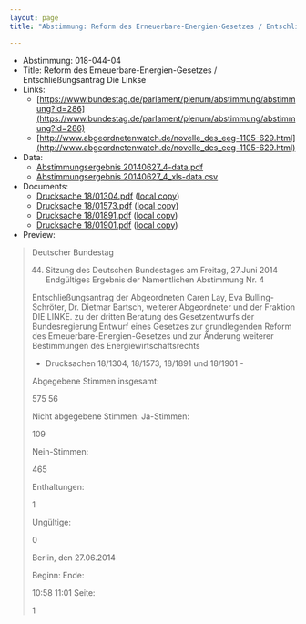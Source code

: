 ```yaml
---
layout: page
title: "Abstimmung: Reform des Erneuerbare-Energien-Gesetzes / Entschließungsantrag Die Linkse"

---
```


* Abstimmung: 018-044-04
* Title: Reform des Erneuerbare-Energien-Gesetzes / Entschließungsantrag Die Linkse
* Links: 
    * [https://www.bundestag.de/parlament/plenum/abstimmung/abstimmung?id=286](https://www.bundestag.de/parlament/plenum/abstimmung/abstimmung?id=286)
    * [http://www.abgeordnetenwatch.de/novelle_des_eeg-1105-629.html](http://www.abgeordnetenwatch.de/novelle_des_eeg-1105-629.html)
* Data: 
    * [Abstimmungsergebnis 20140627_4-data.pdf](/res/abstimmungsliste/20140627_4-data.pdf)
    * [Abstimmungsergebnis 20140627_4_xls-data.csv](/res/abstimmungsliste/analyses/20140627_4_xls-data.csv)
* Documents: 
    * [Drucksache 18/01304.pdf](http://dip21.bundestag.de/dip21/btd/18/013/1801304.pdf) ([local copy](/res/abstimmungsdaten/018-044-04/1801304.pdf))
    * [Drucksache 18/01573.pdf](http://dip21.bundestag.de/dip21/btd/18/015/1801573.pdf) ([local copy](/res/abstimmungsdaten/018-044-04/1801573.pdf))
    * [Drucksache 18/01891.pdf](http://dip21.bundestag.de/dip21/btd/18/018/1801891.pdf) ([local copy](/res/abstimmungsdaten/018-044-04/1801891.pdf))
    * [Drucksache 18/01901.pdf](http://dip21.bundestag.de/dip21/btd/18/019/1801901.pdf) ([local copy](/res/abstimmungsdaten/018-044-04/1801901.pdf))
* Preview: 
> Deutscher Bundestag
> 
> 44. Sitzung des Deutschen Bundestages
> am Freitag, 27.Juni 2014
> Endgültiges Ergebnis der Namentlichen Abstimmung Nr. 4
> 
> Entschließungsantrag der Abgeordneten Caren Lay, Eva Bulling-Schröter, Dr. Dietmar
> Bartsch, weiterer Abgeordneter und der Fraktion DIE LINKE.
> zu der dritten Beratung des Gesetzentwurfs der Bundesregierung
> Entwurf eines Gesetzes zur grundlegenden Reform des Erneuerbare-Energien-Gesetzes und
> zur Änderung weiterer Bestimmungen des Energiewirtschaftsrechts
> - Drucksachen 18/1304, 18/1573, 18/1891 und 18/1901 -
> 
> Abgegebene Stimmen insgesamt:
> 
> 575
> 56
> 
> Nicht abgegebene Stimmen:
> Ja-Stimmen:
> 
> 109
> 
> Nein-Stimmen:
> 
> 465
> 
> Enthaltungen:
> 
> 1
> 
> Ungültige:
> 
> 0
> 
> Berlin, den 27.06.2014
> 
> Beginn:
> Ende:
> 
> 10:58
> 11:01
> Seite:
> 
> 1
> 
> 
